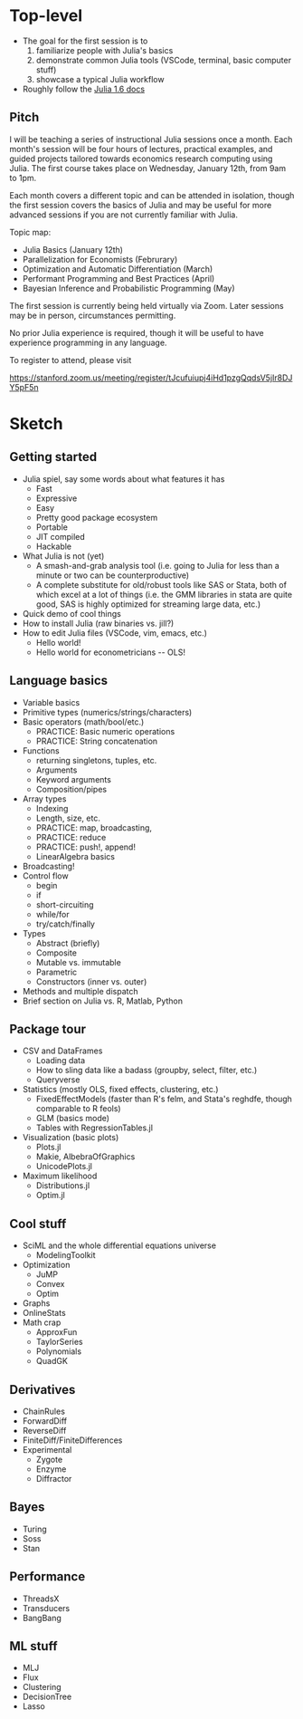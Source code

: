# Top-level

- The goal for the first session is to 
    1. familiarize people with Julia's basics
    2. demonstrate common Julia tools (VSCode, terminal, basic computer stuff)
    3. showcase a typical Julia workflow
- Roughly follow the [Julia 1.6 docs](https://docs.julialang.org/en/v1.6/)

## Pitch

I will be teaching a series of instructional Julia sessions once a month. Each month's session will be four hours of lectures, practical examples, and guided projects tailored towards economics research computing using Julia. The first course takes place on Wednesday, January 12th, from 9am to 1pm.

Each month covers a different topic and can be attended in isolation, though the first session covers the basics of Julia and may be useful for more advanced sessions if you are not currently familiar with Julia.

Topic map:

- Julia Basics (January 12th)
- Parallelization for Economists (Februrary)
- Optimization and Automatic Differentiation (March)
- Performant Programming and Best Practices (April)
- Bayesian Inference and Probabilistic Programming (May)

The first session is currently being held virtually via Zoom. Later sessions may be in person, circumstances permitting. 

No prior Julia experience is required, though it will be useful to have experience programming in any language.

To register to attend, please visit

https://stanford.zoom.us/meeting/register/tJcufuiupj4iHd1pzgQqdsV5jIr8DJY5pF5n

# Sketch

## Getting started

- Julia spiel, say some words about what features it has
    - Fast
    - Expressive
    - Easy
    - Pretty good package ecosystem
    - Portable
    - JIT compiled
    - Hackable
- What Julia is not (yet)
    - A smash-and-grab analysis tool (i.e. going to Julia for less than a minute or two can be counterproductive)
    - A complete substitute for old/robust tools like SAS or Stata, both of which excel at a lot of things (i.e. the GMM libraries in stata are quite good, SAS is highly optimized for streaming large data, etc.)
- Quick demo of cool things
- How to install Julia (raw binaries vs. jill?)
- How to edit Julia files (VSCode, vim, emacs, etc.)
    - Hello world!
    - Hello world for econometricians -- OLS!

## Language basics

- Variable basics
- Primitive types (numerics/strings/characters)
- Basic operators (math/bool/etc.)
    - PRACTICE: Basic numeric operations
    - PRACTICE: String concatenation
- Functions
    - returning singletons, tuples, etc.
    - Arguments
    - Keyword arguments
    - Composition/pipes
- Array types
    - Indexing
    - Length, size, etc.
    - PRACTICE: map, broadcasting, 
    - PRACTICE: reduce
    - PRACTICE: push!, append!
    - LinearAlgebra basics
- Broadcasting!
- Control flow
    - begin
    - if
    - short-circuiting
    - while/for
    - try/catch/finally
- Types
    - Abstract (briefly)
    - Composite
    - Mutable vs. immutable
    - Parametric
    - Constructors (inner vs. outer)
- Methods and multiple dispatch
- Brief section on Julia vs. R, Matlab, Python

## Package tour

- CSV and DataFrames
    - Loading data
    - How to sling data like a badass (groupby, select, filter, etc.)
    - Queryverse
- Statistics (mostly OLS, fixed effects, clustering, etc.)
    - FixedEffectModels (faster than R's felm, and Stata's reghdfe, though comparable to R feols)
    - GLM (basics mode)
    - Tables with RegressionTables.jl
- Visualization (basic plots)
    - Plots.jl
    - Makie, AlbebraOfGraphics
    - UnicodePlots.jl
- Maximum likelihood
    - Distributions.jl
    - Optim.jl

## Cool stuff

- SciML and the whole differential equations universe
    - ModelingToolkit
- Optimization
    - JuMP
    - Convex
    - Optim
- Graphs
- OnlineStats
- Math crap
    - ApproxFun
    - TaylorSeries
    - Polynomials
    - QuadGK

## Derivatives

- ChainRules
- ForwardDiff
- ReverseDiff
- FiniteDiff/FiniteDifferences
- Experimental
    - Zygote
    - Enzyme
    - Diffractor

## Bayes

- Turing
- Soss
- Stan

## Performance

- ThreadsX
- Transducers
- BangBang

## ML stuff

- MLJ
- Flux
- Clustering
- DecisionTree
- Lasso